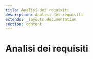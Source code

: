 ```yaml
---
title: Analisi dei requisiti
description: Analisi dei requisiti
extends: _layouts.documentation
section: content
---
```


# Analisi dei requisiti